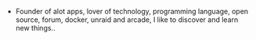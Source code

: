 - Founder of alot apps, lover of technology, programming language, open source, forum, docker, unraid and arcade, I like to discover and learn new things..
  <br>













































































































































































































































































































































































































































































































































































































































































































































































































































































